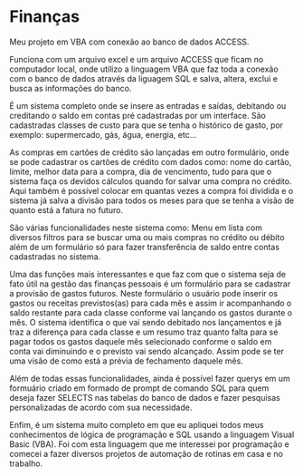 # Finanças

Meu projeto em VBA com conexão ao banco de dados ACCESS.

Funciona com um arquivo excel e um arquivo ACCESS que ficam no computador local, onde utilizo a linguagem VBA que faz
toda a conexão com o banco de dados através da liguagem SQL e salva, altera, exclui e busca as informações do banco.

É um sistema completo onde se insere as entradas e saídas, debitando ou creditando o saldo em contas pré cadastradas 
por um interface. São cadastradas classes de custo para que se tenha o histórico de gasto, por exemplo: supermercado, gás, água,
energia, etc...

As compras em cartões de crédito são lançadas em outro formulário, onde se pode cadastrar os cartões de crédito com dados
como: nome do cartão, limite, melhor data para a compra, dia de vencimento, tudo para que o sistema faça os devidos 
cálculos quando for salvar uma compra no crédito. Aqui também é possível colocar em quantas vezes a compra foi dividida 
e o sistema já salva a divisão para todos os meses para que se tenha a visão de quanto está a fatura no futuro.

São várias funcionalidades neste sistema como: Menu em lista com diversos filtros para se buscar uma ou mais compras
no crédito ou débito além de um formulário só para fazer transferência de saldo entre contas cadastradas no sistema.

Uma das funções mais interessantes e que faz com que o sistema seja de fato útil na gestão das finanças pessoais
é um formulário para se cadastrar a provisão de gastos futuros. Neste formulário o usuário pode inserir os gastos ou
receitas previstos(as) para cada mês e assim ir acompanhando o saldo restante para cada classe conforme vai lançando os gastos 
durante o mês. O sistema identifica o que vai sendo debitado nos lançamentos e já traz a diferença para cada classe e 
um resumo traz quanto falta para se pagar todos os gastos daquele mês selecionado conforme o saldo em conta vai diminuindo 
e o previsto vai sendo alcançado. Assim pode se ter uma visão de como está a prévia de fechamento daquele mês.

Além de todas essas funcionalidades, ainda é possível fazer querys em um formuário criado em formado de prompt de comando
SQL para quem deseja fazer SELECTS nas tabelas do banco de dados e fazer pesquisas personalizadas de acordo com sua necessidade.

Enfim, é um sistema muito completo em que eu apliquei todos meus conhecimentos de lógica de programação e SQL usando a
linguagem Visual Basic (VBA). Foi com esta linguagem que me interessei por programação e comecei a fazer diversos
projetos de automação de rotinas em casa e no trabalho.

